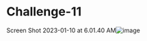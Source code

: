 # Challenge-11

Screen Shot 2023-01-10 at 6.01.40 AM![image](https://user-images.githubusercontent.com/111663557/211571376-0c13652b-9cdb-4f76-b993-39540bc98a6a.png)
